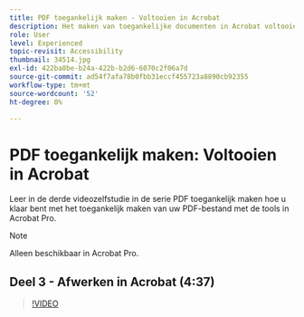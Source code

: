 ```yaml
---
title: PDF toegankelijk maken - Voltooien in Acrobat
description: Het maken van toegankelijke documenten in Acrobat voltooien
role: User
level: Experienced
topic-revisit: Accessibility
thumbnail: 34514.jpg
exl-id: 422ba8be-b24a-422b-b2d6-6070c2f06a7d
source-git-commit: ad54f7afa78b0fbb31eccf455723a8890cb92355
workflow-type: tm+mt
source-wordcount: '52'
ht-degree: 0%

---
```


# PDF toegankelijk maken: Voltooien in Acrobat

Leer in de derde videozelfstudie in de serie PDF toegankelijk maken hoe u klaar bent met het toegankelijk maken van uw PDF-bestand met de tools in Acrobat Pro.

>[!NOTE]
>
>Alleen beschikbaar in Acrobat Pro.

## Deel 3 - Afwerken in Acrobat (4:37)

>[!VIDEO](https://video.tv.adobe.com/v/34514?quality=12&learn=on&hidetitle=true)
